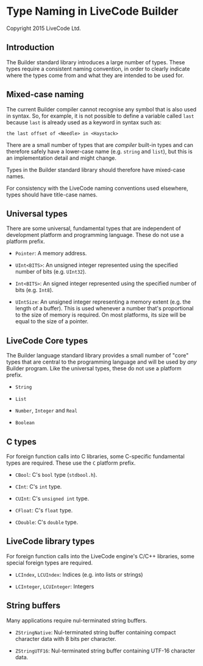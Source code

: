 # Type Naming in LiveCode Builder
Copyright 2015 LiveCode Ltd.

## Introduction

The Builder standard library introduces a large number of types.
These types require a consistent naming convention, in order to
clearly indicate where the types come from and what they are intended
to be used for.

## Mixed-case naming

The current Builder compiler cannot recognise any symbol that is also
used in syntax.  So, for example, it is not possible to define a
variable called `last` because `last` is already used as a keyword in
syntax such as:

    the last offset of <Needle> in <Haystack>

There are a small number of types that are *compiler* built-in types
and can therefore safely have a lower-case name (e.g. `string` and
`list`), but this is an implementation detail and might change.

Types in the Builder standard library should therefore have mixed-case
names.

For consistency with the LiveCode naming conventions used elsewhere,
types should have title-case names.

## Universal types

There are some universal, fundamental types that are independent of
development platform and programming language.  These do not use a
platform prefix.

* `Pointer`: A memory address.

* `UInt<BITS>`: An unsigned integer represented using the specified
  number of bits (e.g. `UInt32`).

* `Int<BITS>`: An signed integer represented using the specified
  number of bits (e.g. `Int8`).

* `UIntSize`: An unsigned integer representing a memory extent
  (e.g. the length of a buffer).  This is used whenever a number
  that's proportional to the size of memory is required.  On most
  platforms, its size will be equal to the size of a pointer.

## LiveCode Core types

The Builder language standard library provides a small number of
"core" types that are central to the programming language and will be
used by *any* Builder program.  Like the universal types, these do not
use a platform prefix.

* `String`

* `List`

* `Number`, `Integer` and `Real`

* `Boolean`

## C types

For foreign function calls into C libraries, some C-specific
fundamental types are required.  These use the `C` platform prefix.

* `CBool`: C's `bool` type (`stdbool.h`).

* `CInt`: C's `int` type.

* `CUInt`: C's `unsigned int` type.

* `CFloat`: C's `float` type.

* `CDouble`: C's `double` type.

## LiveCode library types

For foreign function calls into the LiveCode engine's C/C++ libraries,
some special foreign types are required.

* `LCIndex`, `LCUIndex`: Indices (e.g. into lists or strings)

* `LCInteger`, `LCUInteger`: Integers

## String buffers

Many applications require nul-terminated string buffers.

* `ZStringNative`: Nul-terminated string buffer containing compact
  character data with 8 bits per character.

* `ZStringUTF16`: Nul-terminated string buffer containing UTF-16
  character data.
